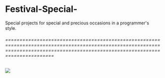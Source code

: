 # Festival-Special-
Special projects for special and precious occasions in a programmer's style.
<h6>===================================================================================================================================================================================</h6>
<img src="Independence Day.png"></img>
